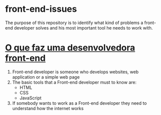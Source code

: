 # front-end-issues
The purpose of this repository is to identify what kind of problems a front-end developer solves and his most important tool he needs to work with.

# [O que faz uma desenvolvedora front-end](https://youtu.be/ZY3-MFxVdEw)

1. Front-end developer is someone who develops websites, web application or a simple web page
2. The basic tools that a Front-end developer must to know are:
    * HTML
    * CSS
    * JavaScript
3. If somebody wants to work as a Front-end developer they need to understand how the internet works